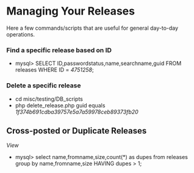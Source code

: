 # Managing Your Releases

Here a few commands/scripts that are useful for general day-to-day operations.

### Find a specific release based on ID

* mysql> SELECT ID,passwordstatus,name,searchname,guid FROM releases WHERE ID = _4751258_;

### Delete a specific release

* cd misc/testing/DB_scripts
* php delete_release.php guid equals _1f374b691cdba39757e5a7a59978ceb89373fb20_

## Cross-posted or Duplicate Releases

_View_
* mysql> select name,fromname,size,count(*) as dupes from releases group by name,fromname,size HAVING dupes > 1;